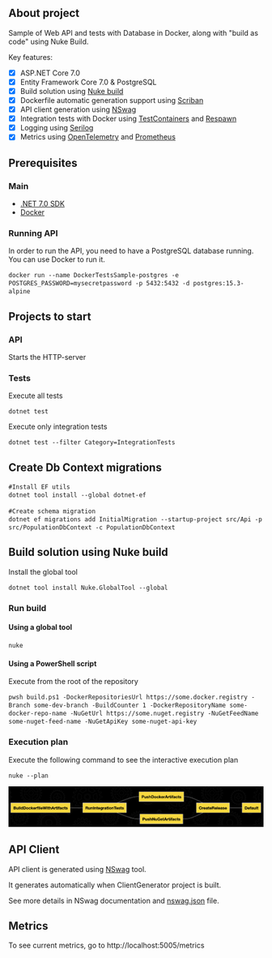 ## About project
Sample of Web API and tests with Database in Docker, along with "build as code" using Nuke Build.

Key features:
- [x] ASP.NET Core 7.0
- [x] Entity Framework Core 7.0 & PostgreSQL
- [x] Build solution using [Nuke build](https://nuke.build)
- [x] Dockerfile automatic generation support using [Scriban](https://github.com/scriban/scriban)
- [x] API client generation using [NSwag](https://github.com/RicoSuter/NSwag)
- [x] Integration tests with Docker using [TestContainers](https://github.com/testcontainers/testcontainers-dotnet) and [Respawn](https://github.com/jbogard/Respawn)
- [x] Logging using [Serilog](https://serilog.net)
- [x] Metrics using [OpenTelemetry](https://opentelemetry.io) and [Prometheus](https://prometheus.io)

## Prerequisites

### Main
- [.NET 7.0 SDK](https://dotnet.microsoft.com/download/dotnet/7.0)
- [Docker](https://www.docker.com/get-started)

### Running API
In order to run the API, you need to have a PostgreSQL database running. You can use Docker to run it.

```shell
docker run --name DockerTestsSample-postgres -e POSTGRES_PASSWORD=mysecretpassword -p 5432:5432 -d postgres:15.3-alpine
```

## Projects to start
### API
Starts the HTTP-server

### Tests
Execute all tests
```shell
dotnet test
```

Execute only integration tests
```shell
dotnet test --filter Category=IntegrationTests
```

## Create Db Context migrations

```shell
#Install EF utils
dotnet tool install --global dotnet-ef

#Create schema migration
dotnet ef migrations add InitialMigration --startup-project src/Api -p src/PopulationDbContext -c PopulationDbContext
```
## Build solution using Nuke build

Install the global tool
```shell
dotnet tool install Nuke.GlobalTool --global
```

### Run build
#### Using a global tool
```shell
nuke
```

#### Using a PowerShell script
Execute from the root of the repository
```shell
pwsh build.ps1 -DockerRepositoriesUrl https://some.docker.registry -Branch some-dev-branch -BuildCounter 1 -DockerRepositoryName some-docker-repo-name -NuGetUrl https://some.nuget.registry -NuGetFeedName some-nuget-feed-name -NuGetApiKey some-nuget-api-key
```

### Execution plan
Execute the following command to see the interactive execution plan
```shell
nuke --plan
```
![Build execution plan](build/BuildExecutionPlan.png)

## API Client
API client is generated using [NSwag](https://github.com/RicoSuter/NSwag) tool.

It generates automatically when ClientGenerator project is built.

See more details in NSwag documentation and [nswag.json](src/ClientGenerator/nswag.json) file.

## Metrics

To see current metrics, go to http://localhost:5005/metrics